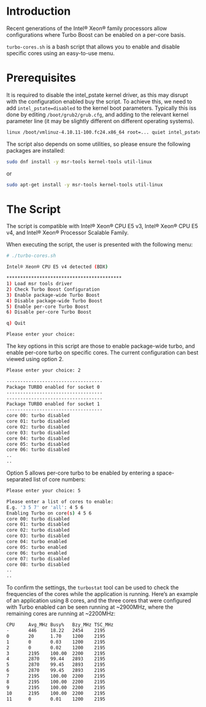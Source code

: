 # Introduction

Recent generations of the Intel® Xeon® family processors allow configurations
where Turbo Boost can be enabled on a per-core basis.

`turbo-cores.sh` is a bash script that allows you to enable and disable
specific cores using an easy-to-use menu.

# Prerequisites

It is required to disable the intel_pstate kernel driver, as this may disrupt
with the configuration enabled buy the script. To achieve this, we need to
add `intel_pstate=disabled` to the kernel boot parameters. Typically this iss
done by editing `/boot/grub2/grub.cfg`, and adding to the relevant kernel
parameter line (it may be slightly different on different operating systems).

```bash
linux /boot/vmlinuz-4.10.11-100.fc24.x86_64 root=... quiet intel_pstate=disable
```

The script also depends on some utilities, so please ensure the following
packages are installed:

```bash
sudo dnf install -y msr-tools kernel-tools util-linux
```
or
```bash
sudo apt-get install -y msr-tools kernel-tools util-linux
```

# The Script

The script is compatible with Intel® Xeon® CPU E5 v3, Intel® Xeon® CPU E5 v4,
and Intel® Xeon® Processor Scalable Family.

When executing the script, the user is presented with the following menu:

```bash
# ./turbo-cores.sh

Intel® Xeon® CPU E5 v4 detected (BDX)

******************************************
1) Load msr tools driver
2) Check Turbo Boost Configuration
3) Enable package-wide Turbo Boost
4) Disable package-wide Turbo Boost
5) Enable per-core Turbo Boost
6) Disable per-core Turbo Boost

q) Quit

Please enter your choice:
```

The key options in this script are those to enable package-wide turbo, and
enable per-core turbo on specific cores. The current configuration can best
viewed using option 2.


```bash
Please enter your choice: 2

-----------------------------------
Package TURBO enabled for socket 0
-----------------------------------
-----------------------------------
Package TURBO enabled for socket 1
-----------------------------------
core 00: turbo disabled
core 01: turbo disabled
core 02: turbo disabled
core 03: turbo disabled
core 04: turbo disabled
core 05: turbo disabled
core 06: turbo disabled
..
..
```

Option 5 allows per-core turbo to be enabled by entering a space-separated
list of core numbers:

```bash
Please enter your choice: 5

Please enter a list of cores to enable:
E.g. '3 5 7' or 'all': 4 5 6
Enabling Turbo on core(s) 4 5 6
core 00: turbo disabled
core 01: turbo disabled
core 02: turbo disabled
core 03: turbo disabled
core 04: turbo enabled
core 05: turbo enabled
core 06: turbo enabled
core 07: turbo disabled
core 08: turbo disabled
..
..
```

To confirm the settings, the `turbostat` tool can be used to check the
frequencies of the cores while the application is running. Here’s an example
of an application using 8 cores, and the three cores that were configured
with Turbo enabled can be seen running at ~2900MHz, where the remaining cores
are running at ~2200MHz:

```bash
CPU     Avg_MHz Busy%   Bzy_MHz TSC_MHz
-       446     18.22   2454    2195
0       20      1.70    1200    2195
1       0       0.03    1200    2195
2       0       0.02    1200    2195
3       2195    100.00  2200    2195
4       2870    99.44   2893    2195
5       2870    99.45   2893    2195
6       2870    99.45   2893    2195
7       2195    100.00  2200    2195
8       2195    100.00  2200    2195
9       2195    100.00  2200    2195
10      2195    100.00  2200    2195
11      0       0.01    1200    2195
```
